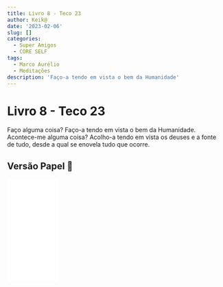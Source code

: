 ```yaml
---
title: Livro 8 - Teco 23
author: Keik@
date: '2023-02-06'
slug: []
categories:
  - Super Amigos
  - CORE SELF
tags:
  - Marco Aurélio
  - Meditações
description: 'Faço-a tendo em vista o bem da Humanidade'
---
```


# Livro 8 - Teco 23

Faço alguma coisa? Faço-a tendo em vista o bem da Humanidade. Acontece-me alguma coisa? Acolho-a tendo em vista os deuses e a fonte de tudo, desde a qual se enovela tudo que ocorre.


## Versão Papel :book:
<iframe style="width:120px;height:240px;" marginwidth="0" marginheight="0" scrolling="no" frameborder="0" src="//ws-na.amazon-adsystem.com/widgets/q?ServiceVersion=20070822&OneJS=1&Operation=GetAdHtml&MarketPlace=BR&source=ss&ref=as_ss_li_til&ad_type=product_link&tracking_id=mundodekeika-20&language=pt_BR&marketplace=amazon&region=BR&placement=B092FVY4BB&asins=B092FVY4BB&linkId=37c5ec14221f61f811029aa88b520891&show_border=true&link_opens_in_new_window=true"></iframe>